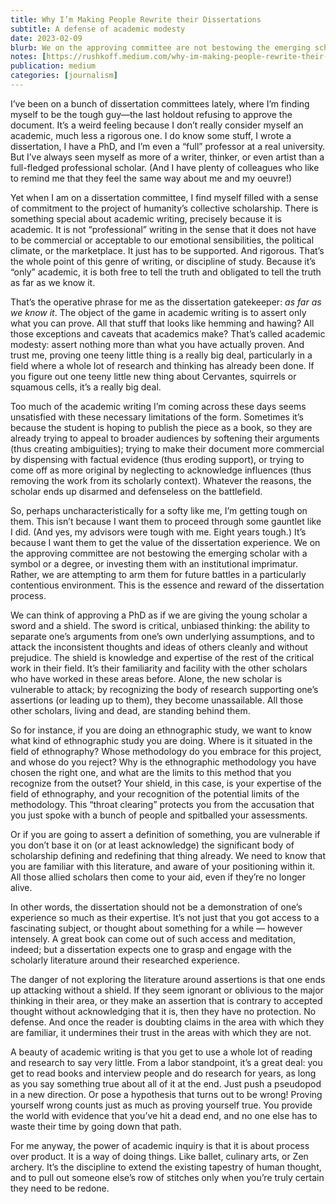 ```yaml
---
title: Why I’m Making People Rewrite their Dissertations
subtitle: A defense of academic modesty
date: 2023-02-09
blurb: We on the approving committee are not bestowing the emerging scholar with a symbol or a degree, or investing them with an institutional imprimatur. Rather, we are attempting to arm them for future battles in a particularly contentious environment.
notes: [https://rushkoff.medium.com/why-im-making-people-rewrite-their-dissertations-2d3920d82291](https://rushkoff.medium.com/why-im-making-people-rewrite-their-dissertations-2d3920d82291 "https://rushkoff.medium.com/why-im-making-people-rewrite-their-dissertations-2d3920d82291")
publication: medium
categories: [journalism]
---
```


I’ve been on a bunch of dissertation committees lately, where I’m finding myself to be the tough guy—the last holdout refusing to approve the document. It’s a weird feeling because I don’t really consider myself an academic, much less a rigorous one. I do know some stuff, I wrote a dissertation, I have a PhD, and I’m even a “full” professor at a real university. But I’ve always seen myself as more of a writer, thinker, or even artist than a full-fledged professional scholar. (And I have plenty of colleagues who like to remind me that they feel the same way about me and my oeuvre!)

Yet when I am on a dissertation committee, I find myself filled with a sense of commitment to the project of humanity’s collective scholarship. There is something special about academic writing, precisely because it is academic. It is not “professional” writing in the sense that it does not have to be commercial or acceptable to our emotional sensibilities, the political climate, or the marketplace. It just has to be supported. And rigorous. That’s the whole point of this genre of writing, or discipline of study. Because it’s “only” academic, it is both free to tell the truth and obligated to tell the truth as far as we know it.

That’s the operative phrase for me as the dissertation gatekeeper: _as far as we know it_. The object of the game in academic writing is to assert only what you can prove. All that stuff that looks like hemming and hawing? All those exceptions and caveats that academics make? That’s called academic modesty: assert nothing more than what you have actually proven. And trust me, proving one teeny little thing is a really big deal, particularly in a field where a whole lot of research and thinking has already been done. If you figure out one teeny little new thing about Cervantes, squirrels or squamous cells, it’s a really big deal.

Too much of the academic writing I’m coming across these days seems unsatisfied with these necessary limitations of the form. Sometimes it’s because the student is hoping to publish the piece as a book, so they are already trying to appeal to broader audiences by softening their arguments (thus creating ambiguities); trying to make their document more commercial by dispensing with factual evidence (thus eroding support), or trying to come off as more original by neglecting to acknowledge influences (thus removing the work from its scholarly context). Whatever the reasons, the scholar ends up disarmed and defenseless on the battlefield.

So, perhaps uncharacteristically for a softy like me, I’m getting tough on them. This isn’t because I want them to proceed through some gauntlet like I did. (And yes, my advisors were tough with me. Eight years tough.) It’s because I want them to get the value of the dissertation experience. We on the approving committee are not bestowing the emerging scholar with a symbol or a degree, or investing them with an institutional imprimatur. Rather, we are attempting to arm them for future battles in a particularly contentious environment. This is the essence and reward of the dissertation process.

We can think of approving a PhD as if we are giving the young scholar a sword and a shield. The sword is critical, unbiased thinking: the ability to separate one’s arguments from one’s own underlying assumptions, and to attack the inconsistent thoughts and ideas of others cleanly and without prejudice. The shield is knowledge and expertise of the rest of the critical work in their field. It’s their familiarity and facility with the other scholars who have worked in these areas before. Alone, the new scholar is vulnerable to attack; by recognizing the body of research supporting one’s assertions (or leading up to them), they become unassailable. All those other scholars, living and dead, are standing behind them.

So for instance, if you are doing an ethnographic study, we want to know what kind of ethnographic study you are doing. Where is it situated in the field of ethnography? Whose methodology do you embrace for this project, and whose do you reject? Why is the ethnographic methodology you have chosen the right one, and what are the limits to this method that you recognize from the outset? Your shield, in this case, is your expertise of the field of ethnography, and your recognition of the potential limits of the methodology. This “throat clearing” protects you from the accusation that you just spoke with a bunch of people and spitballed your assessments.

Or if you are going to assert a definition of something, you are vulnerable if you don’t base it on (or at least acknowledge) the significant body of scholarship defining and redefining that thing already. We need to know that you are familiar with this literature, and aware of your positioning within it. All those allied scholars then come to your aid, even if they’re no longer alive.

In other words, the dissertation should not be a demonstration of one’s experience so much as their expertise. It’s not just that you got access to a fascinating subject, or thought about something for a while — however intensely. A great book can come out of such access and meditation, indeed; but a dissertation expects one to grasp and engage with the scholarly literature around their researched experience.

The danger of not exploring the literature around assertions is that one ends up attacking without a shield. If they seem ignorant or oblivious to the major thinking in their area, or they make an assertion that is contrary to accepted thought without acknowledging that it is, then they have no protection. No defense. And once the reader is doubting claims in the area with which they are familiar, it undermines their trust in the areas with which they are not.

A beauty of academic writing is that you get to use a whole lot of reading and research to say very little. From a labor standpoint, it’s a great deal: you get to read books and interview people and do research for years, as long as you say something true about all of it at the end. Just push a pseudopod in a new direction. Or pose a hypothesis that turns out to be wrong! Proving yourself wrong counts just as much as proving yourself true. You provide the world with evidence that you’ve hit a dead end, and no one else has to waste their time by going down that path.

For me anyway, the power of academic inquiry is that it is about process over product. It is a way of doing things. Like ballet, culinary arts, or Zen archery. It’s the discipline to extend the existing tapestry of human thought, and to pull out someone else’s row of stitches only when you’re truly certain they need to be redone.
